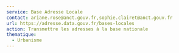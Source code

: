 ```yaml
---
service: Base Adresse Locale
contact: ariane.rose@anct.gouv.fr,sophie.clairet@anct.gouv.fr
url: https://adresse.data.gouv.fr/bases-locales
action: Transmettre les adresses à la base nationale
thematique:
  - Urbanisme
---
```

